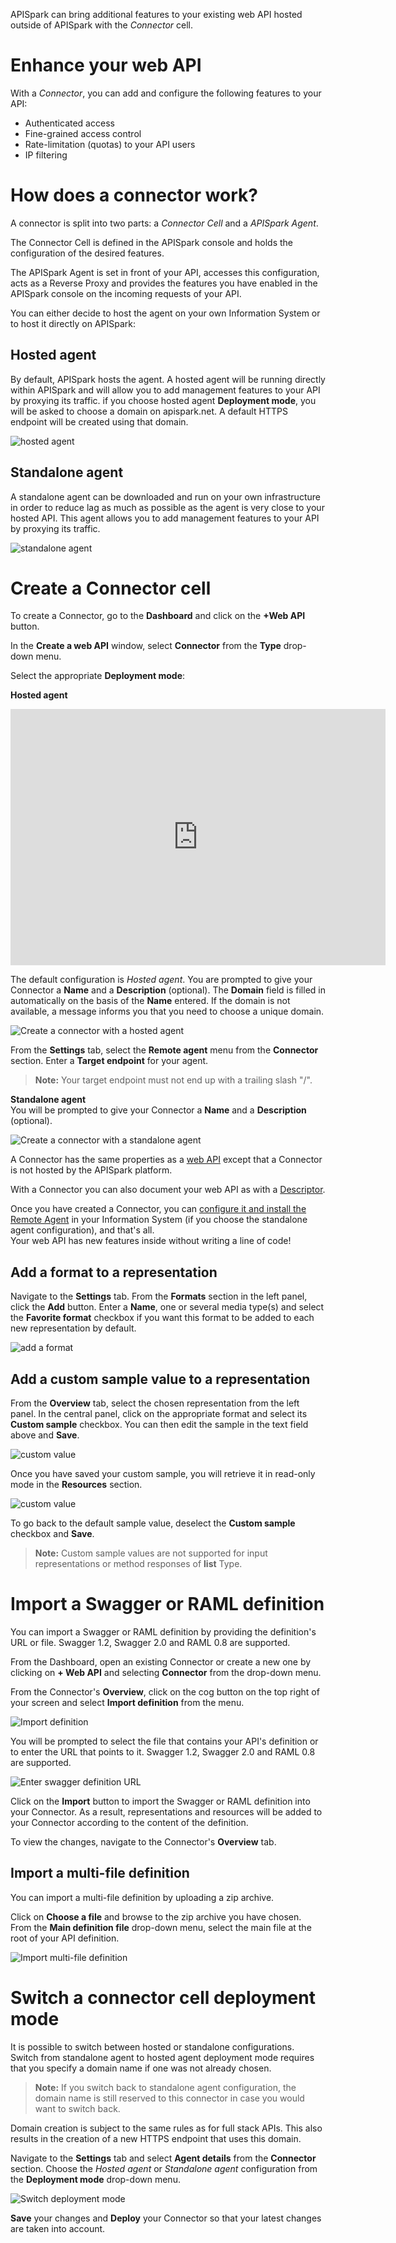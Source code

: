 
APISpark can bring additional features to your existing web API hosted outside of APISpark with the *Connector* cell.

# Enhance your web API

With a *Connector*, you can add and configure the following features to your API:

* Authenticated access  
* Fine-grained access control  
* Rate-limitation (quotas) to your API users  
* IP filtering

# How does a connector work?

A connector is split into two parts: a *Connector Cell* and a *APISpark Agent*.

The Connector Cell is defined in the APISpark console and holds the configuration of the desired features.

The APISpark Agent is set in front of your API, accesses this configuration, acts as a Reverse Proxy and provides the features you have enabled in the APISpark console on the incoming requests of your API.

You can either decide to host the agent on your own Information System or to host it directly on APISpark:

## Hosted agent
By default, APISpark hosts the agent. A hosted agent will be running directly within APISpark and will allow you to add management features to your API by proxying its traffic. if you choose hosted agent **Deployment mode**, you will be asked to choose a domain on apispark.net. A default HTTPS endpoint will be created using that domain.

![hosted agent](images/hosted-agent-diagram.jpg "hosted agent")

## Standalone agent
A standalone agent can be downloaded and run on your own infrastructure in order to reduce lag as much as possible as the agent is very close to your hosted API. This agent allows you to add management features to your API by proxying its traffic.

![standalone agent](images/standalone-agent-diagram.jpg "standalone agent")

# Create a Connector cell

To create a Connector, go to the **Dashboard** and click on the **+Web API** button.

In the **Create a web API** window, select **Connector** from the **Type** drop-down menu.

Select the appropriate **Deployment mode**:

**Hosted agent**  

<iframe width="600" height="410" src="https://player.vimeo.com/video/141036085" width="500" height="313" frameborder="0" webkitallowfullscreen mozallowfullscreen allowfullscreen></iframe>

The default configuration is *Hosted agent*.
You are prompted to give your Connector a **Name** and a **Description** (optional). The **Domain** field is filled in automatically on the basis of the **Name** entered. If the domain is not available, a message informs you that you need to choose a unique domain.

![Create a connector with a hosted agent](images/create-connector.jpg "Create a connector with a hosted agent")

From the **Settings** tab, select the **Remote agent** menu from the **Connector** section. Enter a **Target endpoint** for your agent.

>**Note:** Your target endpoint must not end up with a trailing slash "/".

**Standalone agent**  
You will be prompted to give your Connector a **Name** and a **Description** (optional).

![Create a connector with a standalone agent](images/create-standalone-agent-connector.jpg "Create a connector with a standalone agent")


A Connector has the same properties as a [web API](/technical-resources/apispark/guide/create/overview "Web API") except that a Connector is not hosted by the APISpark platform.

With a Connector you can also document your web API as with a [Descriptor](/technical-resources/apispark/guide/document/overview "Descriptor").

Once you have created a Connector, you can [configure it and install the Remote Agent](/technical-resources/apispark/guide/manage/remote-agent "Remote Agent") in your Information System (if you choose the standalone agent configuration), and that's all.  
 Your web API has new features inside without writing a line of code!

## Add a format to a representation

 Navigate to the **Settings** tab. From the **Formats** section in the left panel, click the **Add** button. Enter a **Name**, one or several media type(s) and select the **Favorite format** checkbox if you want this format to be added to each new representation by default.

 ![add a format](images/connector-format.jpg "add a format")

## Add a custom sample value to a representation

From the **Overview** tab, select the chosen representation from the left panel. In the central panel, click on the appropriate format and select its **Custom sample** checkbox. You can then edit the sample in the text field above and **Save**.

![custom value](images/custom-sample-connector.jpg "custom value")

Once you have saved your custom sample, you will retrieve it in read-only mode in the **Resources** section.

![custom value](images/custom-sample-connector-resource.jpg "custom value")

To go back to the default sample value, deselect the **Custom sample** checkbox and **Save**.

>**Note:** Custom sample values are not supported for input representations or method responses of **list** Type.

# Import a Swagger or RAML definition

You can import a Swagger or RAML definition by providing the definition's URL or file. Swagger 1.2, Swagger 2.0 and RAML 0.8 are supported.

From the Dashboard, open an existing Connector or create a new one by clicking on **+ Web API** and selecting **Connector** from the drop-down menu.

From the Connector's **Overview**, click on the cog button on the top right of your screen and select **Import definition** from the menu.

![Import definition](images/swagger-import-definition.jpg "Import definition")

You will be prompted to select the file that contains your API's definition or to enter the URL that points to it. Swagger 1.2, Swagger 2.0 and RAML 0.8 are supported.

![Enter swagger definition URL](images/swagger-import.jpg "Enter swagger definition URL")

Click on the **Import** button to import the Swagger or RAML definition into your Connector. As a result, representations and resources will be added to your Connector according to the content of the definition.

To view the changes, navigate to the Connector's **Overview** tab.

## Import a multi-file definition

You can import a multi-file definition by uploading a zip archive.

Click on **Choose a file** and browse to the zip archive you have chosen.  
From the **Main definition file** drop-down menu, select the  main file at the root of your API definition.

![Import multi-file definition](images/multi-file-definition.jpg "Import multi-file definition")

# Switch a connector cell deployment mode

It is possible to switch between hosted or standalone configurations.  
Switch from standalone agent to hosted agent deployment mode requires that you specify a domain name if one was not already chosen.
>**Note:**  If you switch back to standalone agent configuration, the domain name is still reserved to this connector in case you would want to switch back.

Domain creation is subject to the same rules as for full stack APIs. This also results in the creation of a new HTTPS endpoint that uses this domain.

Navigate to the **Settings** tab and select **Agent details** from the **Connector** section. Choose the *Hosted agent* or *Standalone agent* configuration from the **Deployment mode** drop-down menu.

![Switch deployment mode](images/switch-deployment-mode.jpg "Switch deployment mode")

**Save** your changes and **Deploy** your Connector so that your latest changes are taken into account.

